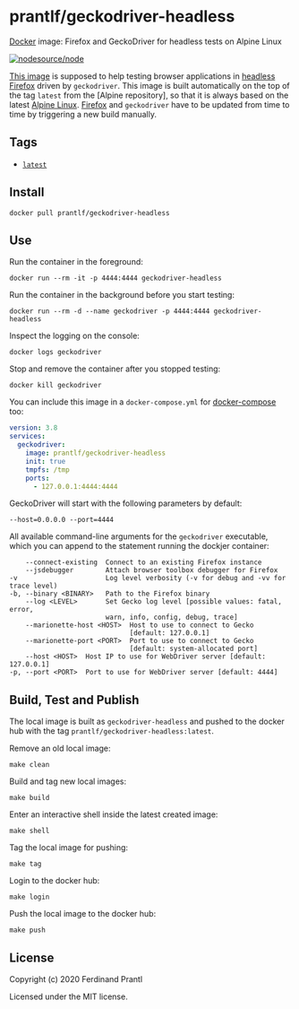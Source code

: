 # prantlf/geckodriver-headless

[Docker] image: Firefox and GeckoDriver for headless tests on Alpine Linux

[![nodesource/node](http://dockeri.co/image/prantlf/geckodriver-headless)](https://hub.docker.com/repository/docker/prantlf/geckodriver-headless/)

[This image] is supposed to help testing browser applications in [headless Firefox] driven by `geckodriver`. This image is built automatically on the top of the tag `latest` from the [Alpine repository], so that it is always based on the latest [Alpine Linux]. [Firefox] and `geckodriver` have to be updated from time to time by triggering a new build manually.

## Tags

- [`latest`]

## Install

    docker pull prantlf/geckodriver-headless

## Use

Run the container in the foreground:

    docker run --rm -it -p 4444:4444 geckodriver-headless

Run the container in the background before you start testing:

    docker run --rm -d --name geckodriver -p 4444:4444 geckodriver-headless

Inspect the logging on the console:

    docker logs geckodriver

Stop and remove the container after you stopped testing:

    docker kill geckodriver

You can include this image in a `docker-compose.yml` for [docker-compose] too:

```yaml
version: 3.8
services:
  geckodriver:
    image: prantlf/geckodriver-headless
    init: true
    tmpfs: /tmp
    ports:
      - 127.0.0.1:4444:4444
```

GeckoDriver will start with the following parameters by default:

    --host=0.0.0.0 --port=4444

All available command-line arguments for the `geckodriver` executable, which
you can append to the statement running the dockjer container:

        --connect-existing  Connect to an existing Firefox instance
        --jsdebugger        Attach browser toolbox debugger for Firefox
    -v                      Log level verbosity (-v for debug and -vv for trace level)
    -b, --binary <BINARY>   Path to the Firefox binary
        --log <LEVEL>       Set Gecko log level [possible values: fatal, error,
                            warn, info, config, debug, trace]
        --marionette-host <HOST>  Host to use to connect to Gecko
                                  [default: 127.0.0.1]
        --marionette-port <PORT>  Port to use to connect to Gecko
                                  [default: system-allocated port]
        --host <HOST>  Host IP to use for WebDriver server [default: 127.0.0.1]
    -p, --port <PORT>  Port to use for WebDriver server [default: 4444]

## Build, Test and Publish

The local image is built as `geckodriver-headless` and pushed to the docker hub with the tag `prantlf/geckodriver-headless:latest`.

Remove an old local image:

    make clean

Build and tag new local images:

    make build

Enter an interactive shell inside the latest created image:

    make shell

Tag the local image for pushing:

    make tag

Login to the docker hub:

    make login

Push the local image to the docker hub:

    make push

## License

Copyright (c) 2020 Ferdinand Prantl

Licensed under the MIT license.

[Docker]: https://www.docker.com/
[This image]: https://hub.docker.com/repository/docker/prantlf/geckodriver-headless
[`latest`]: https://hub.docker.com/repository/docker/prantlf/geckodriver-headless/tags
[headless Firefox]: https://developer.mozilla.org/en-US/docs/Mozilla/Firefox/Headless_mode
[Firefox]: https://www.mozilla.org/firefox/
[Alpine Linux]: https://alpinelinux.org/
[docker-compose]: https://docs.docker.com/compose/

